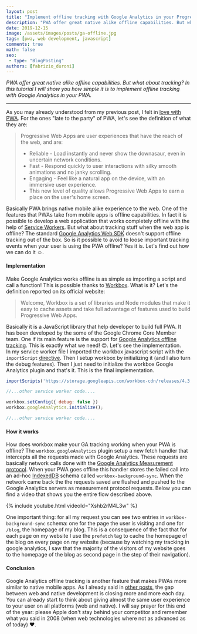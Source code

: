 ```yaml
---
layout: post
title: "Implement offline tracking with Google Analytics in your Progressive Web App"
description: "PWA offer great native alike offline capabilities. But what about tracking? In this tutorial I will show you how simple it is to implement offline tracking with Google Analytics in your PWA."
date: 2019-12-15
image: /assets/images/posts/ga-offline.jpg
tags: [pwa, web development, javascript]
comments: true
math: false
seo:
 - type: "BlogPosting"
authors: [fabrizio_duroni]
---
```


*PWA offer great native alike offline capabilities. But what about tracking? In this tutorial I will show you how simple it is to implement offline tracking with Google Analytics in your PWA.*

---

As you may already understood from my previous post, I felt in [love with PWA](/2019/03/03/github-pages-progressive-web-app.html "progressive web app"). For the ones "late to the party" of PWA, let's see the definition of what they are:

>Progressive Web Apps are user experiences that have the reach of the web, and are:
>
>* Reliable - Load instantly and never show the downasaur, even in uncertain network conditions.
>* Fast - Respond quickly to user interactions with silky smooth animations and no janky scrolling.
>* Engaging - Feel like a natural app on the device, with an immersive user experience.
>* This new level of quality allows Progressive Web Apps to earn a place on the user's home screen.

Basically PWA brings native mobile alike experience to the web. One of the features that PWAs take from mobile apps is offline capabilities. In fact it is possible to develop a web application that works completely offline with the help of [Service Workers](https://developer.mozilla.org/en-US/docs/Web/API/Service_Worker_API "service worker"). But what about tracking stuff when the web app is offline? The standard [Google Analytics Web SDK](https://developers.google.com/analytics/devguides/collection/gtagjs "google analytics") doesn't support offline tracking out of the box. So is it possible to avoid to loose important tracking events when your user is using the PWA offline? Yes it is. Let's find out how we can do it :relaxed:.

#### Implementation

Make Google Analytics works offline is as simple as importing a script and call a function! This is possible thanks to [Workbox](https://developers.google.com/web/tools/workbox). What is it? Let's the definition reported on its official website:

>Welcome, Workbox is a set of libraries and Node modules that make it easy to cache assets and take full advantage of features used to build Progressive Web Apps.

Basically it is a JavaScript library that help developer to build full PWA. It has been developed by the some of the Google Chrome Core Member team. One if its main feature is the support for [Google Analytics offline tracking](https://developers.google.com/web/tools/workbox/guides/enable-offline-analytics "google analytics offline"). This is exactly what we need! :heart_eyes:. Let's see the implementation.  
In my service worker file I imported the workbox javascript script with the `importScript` [directive](https://developer.mozilla.org/en-US/docs/Web/API/WorkerGlobalScope/importScripts "import script service worker"). Then I setup workbox by initializing it (and I also turn the debug features). Then I just need to initialize the workbox Google Analytics plugin and that's it. This is the final implementation.

```javascript
importScripts('https://storage.googleapis.com/workbox-cdn/releases/4.3.1/workbox-sw.js');

//...other service worker code....

workbox.setConfig({ debug: false })
workbox.googleAnalytics.initialize();

//...other service worker code....

```

#### How it works

How does workbox make your GA tracking working when your PWA is offline? The `workbox.googleAnalytics` plugin setup a new fetch handler that intercepts all the requests made with Google Analytics. These requests are basically network calls done with the [Google Analytics Measurement protocol](https://developers.google.com/analytics/devguides/collection/protocol/v1 "google analytics measurement protocol"). When your PWA goes offline this handler stores the failed call into an ad-hoc [IndexedDB](https://developer.mozilla.org/en-US/docs/Web/API/IndexedDB_API "indexeddb api") schema called `workbox-background-sync`. When the network came back the the requests saved are flushed and pushed to the Google Analytics servers as measurement protocol requests. Below you can find a video that shows you the entire flow described above.

{% include youtube.html videoId="Xshb2rM4L3w" %}

One important thing: for all my request you can see two entries in `workbox-background-sync` schema: one for the page the user is visiting and one for `/blog`, the homepage of my blog. This is a consequence of the fact that for each page on my website I use the `prefetch` tag to cache the homepage of the blog on every page on my website (because by watching my tracking in google analytics, I saw that the majority of the visitors of my website goes to the homepage of the blog as second page in the step of their navigation).

#### Conclusion

Google Analytics offline tracking is another feature that makes PWAs more similar to native mobile apps. As I already said in [other posts](/2019/03/03/github-pages-progressive-web-app.html "progressive web app"), the gap between web and native development is closing more and more each day. You can already start to think about giving almost the same user experience to your user on all platforms (web and native). I will say prayer for this end of the year: please Apple don't stay behind your competitor and remember what you said in 2008 (when web technologies where not as advanced as of today) :heart:.
